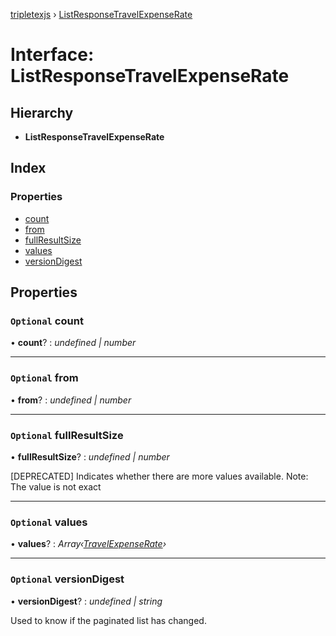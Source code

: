 [tripletexjs](../README.md) › [ListResponseTravelExpenseRate](listresponsetravelexpenserate.md)

# Interface: ListResponseTravelExpenseRate

## Hierarchy

* **ListResponseTravelExpenseRate**

## Index

### Properties

* [count](listresponsetravelexpenserate.md#optional-count)
* [from](listresponsetravelexpenserate.md#optional-from)
* [fullResultSize](listresponsetravelexpenserate.md#optional-fullresultsize)
* [values](listresponsetravelexpenserate.md#optional-values)
* [versionDigest](listresponsetravelexpenserate.md#optional-versiondigest)

## Properties

### `Optional` count

• **count**? : *undefined | number*

___

### `Optional` from

• **from**? : *undefined | number*

___

### `Optional` fullResultSize

• **fullResultSize**? : *undefined | number*

[DEPRECATED] Indicates whether there are more values available. Note: The value is not exact

___

### `Optional` values

• **values**? : *Array‹[TravelExpenseRate](travelexpenserate.md)›*

___

### `Optional` versionDigest

• **versionDigest**? : *undefined | string*

Used to know if the paginated list has changed.
